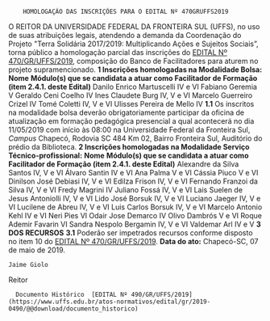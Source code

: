         HOMOLOGAÇÃO DAS INSCRIÇÕES PARA O EDITAL Nº 470GRUFFS2019  

 O REITOR DA UNIVERSIDADE FEDERAL DA FRONTEIRA SUL (UFFS), no uso de suas atribuições legais, atendendo a demanda da Coordenação do Projeto "Terra Solidária 2017/2019: Multiplicando Ações e Sujeitos Sociais”, torna público a homologação parcial das inscrições do [EDITAL Nº 470/GR/UFFS/2019](https://www.uffs.edu.br/atos-normativos/edital/gr/2019-0470), composição do Banco de Facilitadores para aturem no projeto supramencionado.  **1 Inscrições homologadas na Modalidade Bolsa:**      **Nome**   **Módulo(s) que se candidata a atuar como Facilitador de Formação (item 2.4.1. deste Edital)**     Danilo Enrico Martuscelli   IV e VI     Fabiano Geremia   V     Geraldo Ceni Coelho   IV     Ines Claudete Burg   IV, V e VI     Marcelo Guerreiro Crizel   IV     Tomé Coletti   IV, V e VI     Ulisses Pereira de Mello   IV     **1.1**  Os inscritos na modalidade bolsa deverão obrigatoriamente participar da oficina de atualização em formação pedagógica presencial a qual acontecerá no dia 11/05/2019 com início às 08:00 na Universidade Federal da Fronteira Sul, *Campus*  Chapecó, Rodovia SC 484 Km 02, Bairro Fronteira Sul, Auditório do prédio da Biblioteca.  **2 Inscrições homologadas na Modalidade Serviço Técnico-profissional:**      **Nome**   **Módulo(s) que se candidata a atuar como Facilitador de Formação (item 2.4.1. deste Edital)**     Alexandre da Silva Santos   IV, V e VI     Álvaro Santin   IV e VI     Ana Palma   V e VI     Cássia Piuco   V e VI     Dinilson José Debiasi   IV, V e VI     Edilza Frison   IV, V e VI     Fernando Franzoi da Silva   IV, V e VI     Fredy Magrini   IV     Juliano Fossá   IV, V e VI     Lais Suelen de Jesus Antoniolli   IV, V e VI     Lido José Borsuk   IV, V e VI     Luciano Jaeger   IV, V e VI     Lucilene de Abreu   IV, V e VI     Luis Carlos Borsuk   IV, V e VI     Marcelo Antonio Kehl   IV e VI     Neri Pies   VI     Odair Jose Demarco   IV     Olivo Dambrós   V e VI     Roque Ademir Favarin   VI     Sandra Nespolo Bergamin   IV, V e VI     Valdemar Arl   IV e V      **3 DOS RECURSOS** **3.1**  Poderão ser impetrados recursos conforme disposto no item 10 do [EDITAL Nº 470/GR/UFFS/2019](https://www.uffs.edu.br/atos-normativos/edital/gr/2019-0470).        **Data do ato:** Chapecó-SC, 07 de maio de 2019.   
 

    Jaime Giolo   
 Reitor 

      Documento Histórico  [EDITAL Nº 490/GR/UFFS/2019](https://www.uffs.edu.br/atos-normativos/edital/gr/2019-0490/@@download/documento_historico)     
      